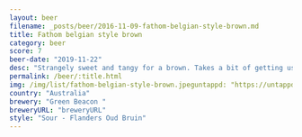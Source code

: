 ```yaml
---
layout: beer
filename: _posts/beer/2016-11-09-fathom-belgian-style-brown.md
title: Fathom belgian style brown
category: beer
score: 7
beer-date: "2019-11-22"
desc: "Strangely sweet and tangy for a brown. Takes a bit of getting used to and not particularly special"
permalink: /beer/:title.html
img: /img/list/fathom-belgian-style-brown.jpeguntappd: "https://untappd.com/b/green-beacon--fathom-belgian-style-brown/3140505"
country: "Australia"
brewery: "Green Beacon "
breweryURL: "breweryURL"
style: "Sour - Flanders Oud Bruin"
---
```

